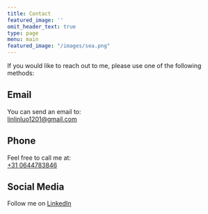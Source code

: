 ```yaml
---
title: Contact
featured_image: ''
omit_header_text: true
type: page
menu: main
featured_image: "/images/sea.png"
---
```


If you would like to reach out to me, please use one of the following methods:

## Email

You can send an email to:  
[linlinluo1201@gmail.com](mailto:linlinluo1201@gmail.com)

## Phone

Feel free to call me at:  
[+31 0644783846](tel:+310644783846)

## Social Media

Follow me on [LinkedIn](https://www.linkedin.com/in/linlinluo/)

